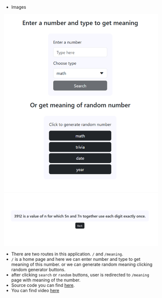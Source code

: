- Images

![img.png](img.png)
![img_2.png](img_2.png)

- There are two routes in this application. `/` and `/meaning`.
- `/` is a home page and here we can enter number and type to get meaning of this number. or we can generate random meaning clicking random generator buttons.
- after clicking `search` or `random` buttons, user is redirected to `/meaning` page with meaning of the number.
- Source code you can find [here](https://github.com/Hakimbek/numbers-meaning).
- You can find video [here](https://youtu.be/Mss-vBFzFLU) 